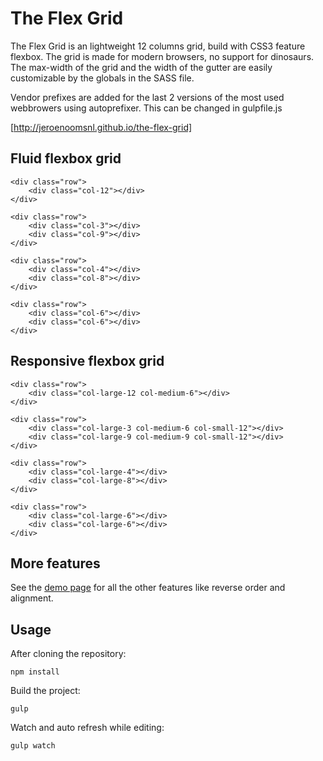 # The Flex Grid

The Flex Grid is an lightweight 12 columns grid, build with CSS3 feature flexbox. The grid is made for modern browsers, no support for dinosaurs. The max-width of the grid and the width of the gutter are easily customizable by the globals in the SASS file.

Vendor prefixes are added for the last 2 versions of the most used webbrowers using autoprefixer. This can be changed in gulpfile.js

[http://jeroenoomsnl.github.io/the-flex-grid]

## Fluid flexbox grid

```
<div class="row">
    <div class="col-12"></div>
</div>

<div class="row">
    <div class="col-3"></div>
    <div class="col-9"></div>
</div>

<div class="row">
    <div class="col-4"></div>
    <div class="col-8"></div>
</div>

<div class="row">
    <div class="col-6"></div>
    <div class="col-6"></div>
</div>
```

## Responsive flexbox grid

```
<div class="row">
    <div class="col-large-12 col-medium-6"></div>
</div>

<div class="row">
    <div class="col-large-3 col-medium-6 col-small-12"></div>
    <div class="col-large-9 col-medium-9 col-small-12"></div>
</div>

<div class="row">
    <div class="col-large-4"></div>
    <div class="col-large-8"></div>
</div>

<div class="row">
    <div class="col-large-6"></div>
    <div class="col-large-6"></div>
</div>
```

## More features

See the [demo page] for all the other features like reverse order and alignment.

## Usage

After cloning the repository:

```
npm install
```

Build the project:

```
gulp
```
Watch and auto refresh while editing:

```
gulp watch
```



[http://jeroenoomsnl.github.io/the-flex-grid]:http://jeroenoomsnl.github.io/the-flex-grid
[demo page]:http://jeroenoomsnl.github.io/the-flex-grid





